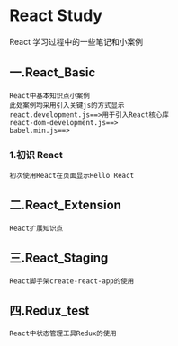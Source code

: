 # React Study

React 学习过程中的一些笔记和小案例

## 一.React_Basic

    React中基本知识点小案例
    此处案例均采用引入关键js的方式显示
    react.development.js==>用于引入React核心库
    react-dom-development.js==>
    babel.min.js==>

### 1.初识 React

    初次使用React在页面显示Hello React

## 二.React_Extension

    React扩展知识点

## 三.React_Staging

    React脚手架create-react-app的使用

## 四.Redux_test

    React中状态管理工具Redux的使用
